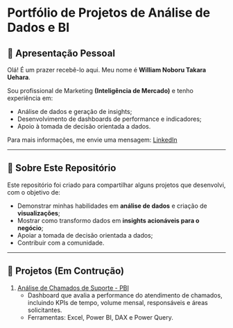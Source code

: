 # Portfólio de Projetos de Análise de Dados e BI
## 👋 Apresentação Pessoal

Olá! É um prazer recebê-lo aqui. Meu nome é **William Noboru Takara Uehara**.

Sou profissional de Marketing **(Inteligência de Mercado)** e tenho experiência em:  
- Análise de dados e geração de insights;  
- Desenvolvimento de dashboards de performance e indicadores;  
- Apoio à tomada de decisão orientada a dados.

Para mais informações, me envie uma mensagem: [LinkedIn](https://www.linkedin.com/in/william-noboru-takara-uehara-19840892/)  

---
## 📝 Sobre Este Repositório

Este repositório foi criado para compartilhar alguns projetos que desenvolvi, com o objetivo de:
- Demonstrar minhas habilidades em **análise de dados** e criação de **visualizações**;  
- Mostrar como transformo dados em **insights acionáveis para o negócio**;  
- Apoiar a tomada de decisão orientada a dados;
- Contribuir com a comunidade.

---

## 🚀 Projetos (Em Contrução)   

1. [Análise de Chamados de Suporte - PBI](./Analise_Chamados/README.md)  
   - Dashboard que avalia a performance do atendimento de chamados, incluindo KPIs de tempo, volume mensal, responsáveis e áreas solicitantes.  
   - Ferramentas: Excel, Power BI, DAX e Power Query.
